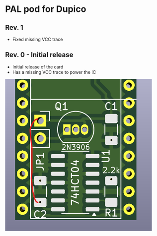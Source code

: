 # PAL pod for Dupico

## Rev. 1

- Fixed missing VCC trace 

## Rev. 0 - Initial release

- Initial release of the card
- Has a missing VCC trace to power the IC

![Rev.0 Mod](pics/rev_0_mod.png)